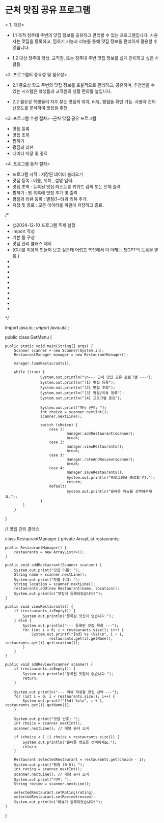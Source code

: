  <finals>

  # 근처 맛집 공유 프로그램

 < 1. 개요>

- 1.1 목적
청주대 주변의 맛집 정보를 공유하고 관리할 수 있는 프로그램입니다.
사용자는 맛집을 등록하고, 찜하기 기능과 리뷰를 통해 맛집 정보를 편리하게 활용할 수 있습니다.

- 1.2 대상
청주대 학생, 교직원, 또는 청주대 주변 맛집 정보를 쉽게 관리하고 싶은 사람들.



<2. 프로그램의 중요성 및 필요성>

- 2.1 중요성
학교 주변의 맛집 정보를 효율적으로 관리하고, 공유하며, 추천받을 수 있는 시스템은 학생들과 교직원의 생활 편의를 높입니다.

- 2.2 필요성
학생들이 자주 찾는 맛집의 위치, 리뷰, 평점을 확인 가능.
사용자 간의 선호도를 분석하여 맛집을 추천.

<3. 프로그램 수행 절차>
-근처 맛집 공유 프로그램

- 맛집 등록
- 맛집 조회
- 찜하기
- 평점과 리뷰
- 데이터 저장 및 종료

<4. 프로그램 동작 절차>
- 프로그램 시작
  : 저장된 데이터 불러오기
- 맛집 등록
  : 이름, 위치 , 설명 입력.
- 맛집 조회
  : 등록된 맛집 리스트를 키워드 검색 또는 전체 출력
- 찜하기
  : 찜 목록에 맛집 추가 및 출력
- 평점과 리뷰 등록
  : 별점(1~5)과 리뷰 추가.
- 저장 및 종료
  : 모든 데이터를 파일에 저장하고 종료.

/*
 * @2024-12-10 프로그램 주제 설정
 * import 작성
 * 기본 틀 구성
 * 맛집 관리 클래스 제작
 * (GUI를 이용해 만들어 보고 싶은데 어렵고 복잡해서 이 아래는 챗GPT의 도움을 받음.)
 * 
 * 
 * 
 * 
 * 
 * 
 * 
 * 
 * 
 * 
 */








import java.io.*;
import java.util.*;

public class GetMenu {

	public static void main(String[] args) {
		Scanner scanner = new Scanner(System.in);
		RestaurantManager manager = new RestaurantManager();
		
		manager.loadRestaurants();

  		while (true) {
            		System.out.println("\n--- 근처 맛집 공유 프로그램 ---");
            		System.out.println("[1] 맛집 등록");
            		System.out.println("[2] 맛집 조회");
            		System.out.println("[3] 평점/리뷰 등록");
            		System.out.println("[4] 프로그램 종료");

            		System.out.print("메뉴 선택: ");
            		int choice = scanner.nextInt();
            		scanner.nextLine(); 

            		switch (choice) {
                		case 1:
                    			manager.addRestaurant(scanner);
                    			break;
                		case 2:
                    			manager.viewRestaurants();
                    			break;
                		case 3:
                    			manager.rateAndReview(scanner);
                    			break;
                		case 4:
                    			manager.saveRestaurants();
                    			System.out.println("프로그램을 종료합니다.");
                    			return;
                		default:
                    			System.out.println("올바른 메뉴를 선택해주세요.");
            		}
        	}
    	}
}

// 맛집 관리 클래스

class RestaurantManager {
    private ArrayList<Restaurant> restaurants;

    public RestaurantManager() {
        restaurants = new ArrayList<>();
    }

    public void addRestaurant(Scanner scanner) {
        System.out.print("맛집 이름: ");
        String name = scanner.nextLine();
        System.out.print("맛집 위치: ");
        String location = scanner.nextLine();
        restaurants.add(new Restaurant(name, location));
        System.out.println("맛집이 등록되었습니다!");
    }

    public void viewRestaurants() {
        if (restaurants.isEmpty()) {
            System.out.println("등록된 맛집이 없습니다.");
        } else {
            System.out.println("--- 등록된 맛집 목록 ---");
            for (int i = 0; i < restaurants.size(); i++) {
                System.out.printf("[%d] %s (%s)\n", i + 1,
                        restaurants.get(i).getName(), restaurants.get(i).getLocation());
            }
        }
    }

    public void addReview(Scanner scanner) {
        if (restaurants.isEmpty()) {
            System.out.println("등록된 맛집이 없습니다.");
            return;
        }

        System.out.println("--- 리뷰 작성할 맛집 선택 ---");
        for (int i = 0; i < restaurants.size(); i++) {
            System.out.printf("[%d] %s\n", i + 1, restaurants.get(i).getName());
        }

        System.out.print("맛집 번호: ");
        int choice = scanner.nextInt();
        scanner.nextLine(); // 개행 문자 소비

        if (choice < 1 || choice > restaurants.size()) {
            System.out.println("올바른 번호를 선택하세요.");
            return;
        }

        Restaurant selectedRestaurant = restaurants.get(choice - 1);
        System.out.print("평점 (0-5): ");
        int rating = scanner.nextInt();
        scanner.nextLine(); // 개행 문자 소비
        System.out.print("리뷰: ");
        String review = scanner.nextLine();

        selectedRestaurant.setRating(rating);
        selectedRestaurant.setReview(review);
        System.out.println("리뷰가 등록되었습니다!");
    }
}

